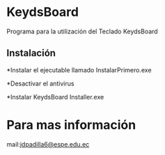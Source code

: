 KeydsBoard
===========

Programa para la utilización del Teclado KeydsBoard

## Instalación

*Instalar el ejecutable llamado InstalarPrimero.exe

*Desactivar el antivirus

*Instalar KeydsBoard Installer.exe

Para mas información
====================
mail:jdpadilla6@espe.edu.ec
